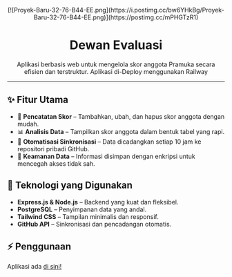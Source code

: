 <p align="center">
[![Proyek-Baru-32-76-B44-EE.png](https://i.postimg.cc/bw6YHkBg/Proyek-Baru-32-76-B44-EE.png)](https://postimg.cc/mPHGTzR1)
</p>

<h1 align="center">Dewan Evaluasi</h1>

<p align="center">
  Aplikasi berbasis web untuk mengelola skor anggota Pramuka secara efisien dan terstruktur. Aplikasi di-Deploy menggunakan Railway
</p>

---

## ✨ Fitur Utama
- 🔹 **Pencatatan Skor** – Tambahkan, ubah, dan hapus skor anggota dengan mudah.
- 📊 **Analisis Data** – Tampilkan skor anggota dalam bentuk tabel yang rapi.
- 🔄 **Otomatisasi Sinkronisasi** – Data dicadangkan setiap 10 jam ke repositori pribadi GitHub.
- 🔐 **Keamanan Data** – Informasi disimpan dengan enkripsi untuk mencegah akses tidak sah.

## 🚀 Teknologi yang Digunakan

- **Express.js & Node.js** – Backend yang kuat dan fleksibel.
- **PostgreSQL** – Penyimpanan data yang andal.
- **Tailwind CSS** – Tampilan minimalis dan responsif.
- **GitHub API** – Sinkronisasi dan pencadangan otomatis.

## ⚡ Penggunaan
Aplikasi ada [di sini!](https://dwanev-production.up.railway.app)
   